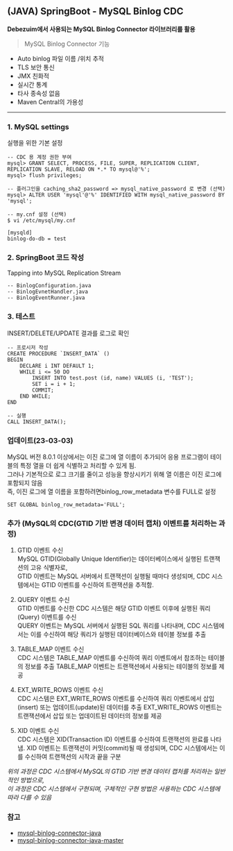 ## **(JAVA) SpringBoot - MySQL Binlog CDC**

**Debezuim에서 사용되는 MySQL Binlog Connector 라이브러리를 활용**

> MySQL Binlog Connector 기능

* Auto binlog 파일 이름 /위치 추적
* TLS 보안 통신
* JMX 친화적
* 실시간 통계
* 타사 종속성 없음
* Maven Central의 가용성

---

### 1. MySQL settings

실행을 위한 기본 설정  
```
-- CDC 용 계정 권한 부여 
mysql> GRANT SELECT, PROCESS, FILE, SUPER, REPLICATION CLIENT, REPLICATION SLAVE, RELOAD ON *.* TO mysql@'%';
mysql> flush privileges;
```

```
-- 플러그인을 caching_sha2_password => mysql_native_password 로 변경 (선택)
mysql> ALTER USER 'mysql'@'%' IDENTIFIED WITH mysql_native_password BY 'mysql';
```

```
-- my.cnf 설정 (선택)  
$ vi /etc/mysql/my.cnf

[mysqld]
binlog-do-db = test
```

### 2. SpringBoot 코드 작성

Tapping into MySQL Replication Stream  
```
-- BinlogConfiguration.java
-- BinlogEvnetHandler.java
-- BinlogEventRunner.java
```

### 3. 테스트

INSERT/DELETE/UPDATE 결과를 로그로 확인  
```
-- 프로시저 작성
CREATE PROCEDURE `INSERT_DATA` ()
BEGIN
	DECLARE i INT DEFAULT 1;
    WHILE i <= 50 DO
        INSERT INTO test.post (id, name) VALUES (i, 'TEST');
        SET i = i + 1;
        COMMIT;
    END WHILE;
END

-- 실행
CALL INSERT_DATA();
```

### 업데이트(23-03-03)

MySQL 버전 8.0.1 이상에서는 이진 로그에 열 이름이 추가되어 응용 프로그램이 테이블의 특정 열을 더 쉽게 식별하고 처리할 수 있게 됨.    
그러나 기본적으로 로그 크기를 줄이고 성능을 향상시키기 위해 열 이름은 이진 로그에 포함되지 않음   
즉, 이진 로그에 열 이름을 포함하려면binlog_row_metadata 변수를 FULL로 설정  
```
SET GLOBAL binlog_row_metadata='FULL';
```

### 추가 (MySQL의 CDC(GTID 기반 변경 데이터 캡처) 이벤트를 처리하는 과정)

1. GTID 이벤트 수신  
MySQL GTID(Globally Unique Identifier)는 데이터베이스에서 실행된 트랜잭션의 고유 식별자로,  
GTID 이벤트는 MySQL 서버에서 트랜잭션이 실행될 때마다 생성되며, CDC 시스템에서는 GTID 이벤트를 수신하여 트랜잭션을 추적함.

2. QUERY 이벤트 수신  
GTID 이벤트를 수신한 CDC 시스템은 해당 GTID 이벤트 이후에 실행된 쿼리(Query) 이벤트를 수신  
QUERY 이벤트는 MySQL 서버에서 실행된 SQL 쿼리를 나타내며, CDC 시스템에서는 이를 수신하여 해당 쿼리가 실행된 데이터베이스와 테이블 정보를 추출

3. TABLE_MAP 이벤트 수신  
CDC 시스템은 TABLE_MAP 이벤트를 수신하여 쿼리 이벤트에서 참조하는 테이블의 정보를 추출
TABLE_MAP 이벤트는 트랜잭션에서 사용되는 테이블의 정보를 제공  
  
4. EXT_WRITE_ROWS 이벤트 수신  
CDC 시스템은 EXT_WRITE_ROWS 이벤트를 수신하여 쿼리 이벤트에서 삽입(insert) 또는 업데이트(update)된 데이터를 추출
EXT_WRITE_ROWS 이벤트는 트랜잭션에서 삽입 또는 업데이트된 데이터의 정보를 제공  

5. XID 이벤트 수신  
CDC 시스템은 XID(Transaction ID) 이벤트를 수신하여 트랜잭션의 완료를 나타냄.
XID 이벤트는 트랜잭션이 커밋(commit)될 때 생성되며, CDC 시스템에서는 이를 수신하여 트랜잭션의 시작과 끝을 구분  

*위의 과정은 CDC 시스템에서 MySQL의 GTID 기반 변경 데이터 캡처를 처리하는 일반적인 방법으로,  
이 과정은 CDC 시스템에서 구현되며, 구체적인 구현 방법은 사용하는 CDC 시스템에 따라 다를 수 있음*


### 참고
* [mysql-binlog-connector-java](https://github.com/shyiko/mysql-binlog-connector-java)    
* [mysql-binlog-connector-java-master](https://www.javatips.net/api/mysql-binlog-connector-java-master/src/test/java/com/github/shyiko/mysql/binlog/BinaryLogClientTest.java#)
